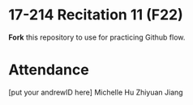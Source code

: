 # 17-214 Recitation 11 (F22)
**Fork** this repository to use for practicing Github flow.

# Attendance
[put your andrewID here]
Michelle Hu<binwuh>
Zhiyuan Jiang<zhiyuanj>